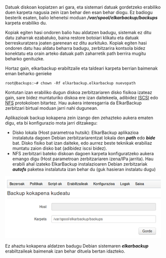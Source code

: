 Datuak diskoan kopiatzen ari gara, eta sistemari datuak gordetzeko erabiliko duen karpeta nagusia zein izan behar den esan behar diogu. Ez badiogu besterik esaten, balio lehenetsi moduan ***/var/spool/elkarbackup/backups*** karpeta erabiliko du.

Kopiak egiten hasi ondoren balio hau aldatzen badugu, sistemak ez ditu datu zaharrak ezabatuko, baina restore botoiari klikatu eta datuak berreskuratzera joaten garenean ez ditu aurkituko. Kopiak egiten hasi ondoren datu hau aldatu beharra badugu, zerbitzarira kontsola bidez konektatu eta orain arteko datuak path zaharretik path berrira mugitu beharko genituzke.

Hortaz gain, elkarbackup erabiltzaile eta taldeari karpeta berrian baimenak eman beharko genieke

```
root@backups:~# chown -Rf elkarbackup.elkarbackup nuevopath
```

Kontutan izan erabiliko dugun diskoa zerbitzariaren disko fisikoa izateaz gain, sare bidez muntaturiko diskoa ere izan daitekeela, adibidez [ISCSI](http://es.wikipedia.org/wiki/ISCSI) edo [NFS](http://es.wikipedia.org/wiki/Network_File_System) protokoloen bitartez. Hau aukera interesgarria da ElkarBackup zerbitzari birtual moduan jarri nahi dugunean.

Aplikazioak backup kokapena zein izango den zehazteko aukera ematen digu, eta bi konfigurazio mota jarri ditzakegu:

- Disko lokala (Host parametroa hutsik): ElkarBackup aplikazioa instalatuta dagoen Debian zerbitzariarentzat lokala den ***path*** edo ***bide*** bat. Disko fisiko bat izan daiteke, edo aurrez beste teknikak erabiliaz muntatu zaion disko bat (adibidez iscsi bidez).
- NFS zerbitzari bateko diskoan dagoen karpeta konfiguratzeko aukera emango digu (Host parametroan zerbitzariaren izena/IPa jarrita). Hau erabili ahal izateko ElkarBackup instalazioaren Debian zerbitzariak ***autofs*** paketea instalatuta izan behar du (guk hasieran instalatu dugu)

![Bezeroak eta Lanak](../assets/parametroak7.png)

Ez ahaztu kokapena aldatzen badugu Debian sistemaren ***elkarbackup*** erabiltzaileak baimenak izan behar dituela bertan idazteko.
